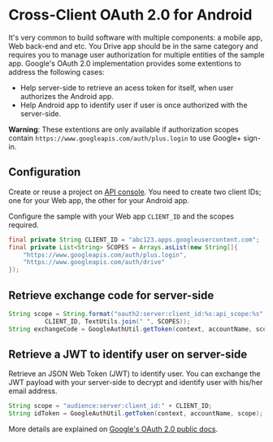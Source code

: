 # Cross-Client OAuth 2.0 for Android

It's very common to build software with multiple components: a mobile app, Web back-end and etc. You Drive app should be in the same category and requires you to manage user authorization for multiple entities of the sample app. Google's OAuth 2.0 implementation provides some extentions to address the following cases:

* Help server-side to retrieve an acess token for itself, when user authorizes the Android app.
* Help Android app to identify user if user is once authorized with the server-side.


**Warning**: These extentions are only available if authorization scopes contain `https://www.googleapis.com/auth/plus.login` to use Google+ sign-in.

## Configuration

Create or reuse a project on [API console](https://code.google.com/apis/console/). You need to create two client IDs; one for your Web app, the other for your Android app.

Configure the sample with your Web app `CLIENT_ID` and the scopes required.

~~~java
final private String CLIENT_ID = "abc123.apps.googleusercontent.com";
final private List<String> SCOPES = Arrays.asList(new String[]{
    "https://www.googleapis.com/auth/plus.login",
    "https://www.googleapis.com/auth/drive"
});
~~~~

## Retrieve exchange code for server-side

~~~java
String scope = String.format("oauth2:server:client_id:%s:api_scope:%s",
          CLIENT_ID, TextUtils.join(" ", SCOPES));
String exchangeCode = GoogleAuthUtil.getToken(context, accountName, scope);
~~~

## Retrieve a JWT to identify user on server-side

Retrieve an JSON Web Token (JWT) to identify user. You can exchange the JWT payload with your server-side to decrypt and identify user with his/her email address.

~~~java
String scope = "audience:server:client_id:" + CLIENT_ID;
String idToken = GoogleAuthUtil.getToken(context, accountName, scope);
~~~

More details are explained on [Google's OAuth 2.0 public docs](https://developers.google.com/accounts/docs/CrossClientAuth).